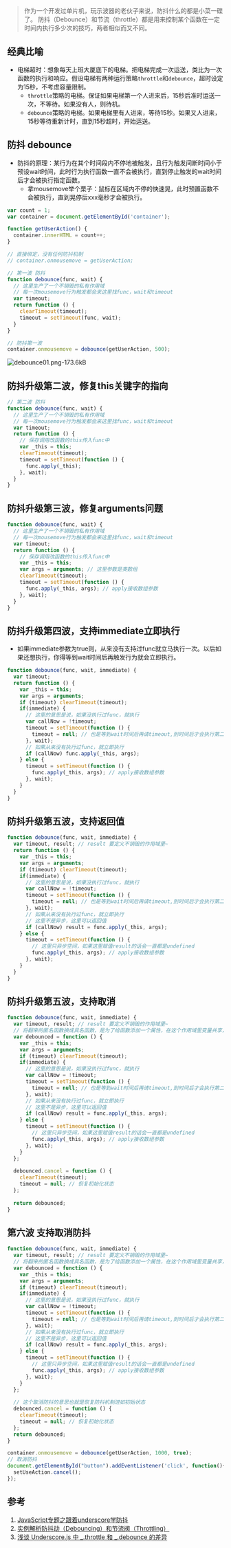 > 作为一个开发过单片机，玩示波器的老伙子来说，防抖什么的都是小菜一碟了。
防抖（Debounce）和节流（throttle）都是用来控制某个函数在一定时间内执行多少次的技巧，两者相似而又不同。

## 经典比喻

- 电梯超时：想象每天上班大厦底下的电梯。把电梯完成一次运送，类比为一次函数的执行和响应。假设电梯有两种运行策略`throttle`和`debounce`，超时设定为15秒，不考虑容量限制。
  - `throttle`策略的电梯。保证如果电梯第一个人进来后，15秒后准时运送一次，不等待。如果没有人，则待机。
  - `debounce`策略的电梯。如果电梯里有人进来，等待15秒。如果又人进来，15秒等待重新计时，直到15秒超时，开始运送。

## 防抖 debounce

- 防抖的原理：某行为在其个时间段内不停地被触发，且行为触发间断时间小于预设wait时间，此时行为执行函数一直不会被执行，直到停止触发的wait时间后才会被执行指定函数。
  - 拿mousemove举个栗子：鼠标在区域内不停的快速晃，此时预置函数不会被执行，直到晃停后xxx毫秒才会被执行。 

```javascript
var count = 1;
var container = document.getElementById('container');

function getUserAction() {
  container.innerHTML = count++;
}

// 直接绑定，没有任何防抖机制
// container.onmousemove = getUserAction;

// 第一波 防抖
function debounce(func, wait) {
  // 这里生产了一个不销毁的私有作用域
  // 每一次mousemove行为触发都会来这里找func，wait和timeout
  var timeout;
  return function () {
    clearTimeout(timeout);
    timeout = setTimeout(func, wait);
  }
}

// 防抖第一波
container.onmousemove = debounce(getUserAction, 500);
```

![debounce01.png-173.6kB][1]

## 防抖升级第二波，修复this关键字的指向

```javascript
// 第二波 防抖
function debounce(func, wait) {
  // 这里生产了一个不销毁的私有作用域
  // 每一次mousemove行为触发都会来这里找func，wait和timeout
  var timeout;
  return function () {
    // 保存调用改函数的this传入func中
    var _this = this;
    clearTimeout(timeout);
    timeout = setTimeout(function () {
      func.apply(_this);
    }, wait);
  }
}
```

## 防抖升级第三波，修复arguments问题

```javascript
function debounce(func, wait) {
  // 这里生产了一个不销毁的私有作用域
  // 每一次mousemove行为触发都会来这里找func，wait和timeout
  var timeout;
  return function () {
    // 保存调用改函数的this传入func中
    var _this = this;
    var args = arguments; // 这里参数是类数组
    clearTimeout(timeout);
    timeout = setTimeout(function () {
      func.apply(_this, args); // apply接收数组参数
    }, wait);
  }
}
```

## 防抖升级第四波，支持immediate立即执行

- 如果immediate参数为true则，从来没有支持过func就立马执行一次。以后如果还想执行，你得等到wait时间后再触发行为就会立即执行。

```javascript
function debounce(func, wait, immediate) {
  var timeout;
  return function () {
    var _this = this;
    var args = arguments;
    if (timeout) clearTimeout(timeout);
    if(immediate) {
      // 这里的意思是说，如果没执行过func，就执行
      var callNow = !timeout;
      timeout = setTimeout(function () {
        timeout = null; // 也是等到wait时间后再请timeout,到时间后才会执行第二次
      }, wait);
      // 如果从来没有执行过func，就立即执行
      if (callNow) func.apply(_this, args);
    } else {
      timeout = setTimeout(function () {
        func.apply(_this, args); // apply接收数组参数
      }, wait);
    }
  }
}
```

## 防抖升级第五波，支持返回值

```javascript
function debounce(func, wait, immediate) {
  var timeout, result; // result 要定义不销毁的作用域里~
  return function () {
    var _this = this;
    var args = arguments;
    if (timeout) clearTimeout(timeout);
    if(immediate) {
      // 这里的意思是说，如果没执行过func，就执行
      var callNow = !timeout;
      timeout = setTimeout(function () {
        timeout = null; // 也是等到wait时间后再请timeout,到时间后才会执行第二次
      }, wait);
      // 如果从来没有执行过func，就立即执行
      // 这里不是异步，这里可以返回值
      if (callNow) result = func.apply(_this, args);
    } else {
      timeout = setTimeout(function () {
        // 这里只异步空间，如果这里赋值result的话会一直都是undefined
        func.apply(_this, args); // apply接收数组参数
      }, wait);
    }
  }
}
```

## 防抖升级第五波，支持取消

```javascript
function debounce(func, wait, immediate) {
  var timeout, result; // result 要定义不销毁的作用域里~
  // 将翻来的匿名函数换成具名函数，是为了给函数添加一个属性，在这个作用域里变量共享，则可以取消防抖。
  var debounced = function () {
    var _this = this;
    var args = arguments;
    if (timeout) clearTimeout(timeout);
    if(immediate) {
      // 这里的意思是说，如果没执行过func，就执行
      var callNow = !timeout;
      timeout = setTimeout(function () {
        timeout = null; // 也是等到wait时间后再请timeout,到时间后才会执行第二次
      }, wait);
      // 如果从来没有执行过func，就立即执行
      // 这里不是异步，这里可以返回值
      if (callNow) result = func.apply(_this, args);
    } else {
      timeout = setTimeout(function () {
        // 这里只异步空间，如果这里赋值result的话会一直都是undefined
        func.apply(_this, args); // apply接收数组参数
      }, wait);
    }
  };
  
  debounced.cancel = function () {
    clearTimeout(timeout);
    timeout = null; // 恢复初始化状态
  };
  
  return debounced;
}
```

##  第六波 支持取消防抖

```javascript
function debounce(func, wait, immediate) {
  var timeout, result; // result 要定义不销毁的作用域里~
  // 将翻来的匿名函数换成具名函数，是为了给函数添加一个属性，在这个作用域里变量共享，则可以取消防抖。
  var debounced = function () {
    var _this = this;
    var args = arguments;
    if (timeout) clearTimeout(timeout);
    if(immediate) {
      // 这里的意思是说，如果没执行过func，就执行
      var callNow = !timeout;
      timeout = setTimeout(function () {
        timeout = null; // 也是等到wait时间后再请timeout,到时间后才会执行第二次
      }, wait);
      // 如果从来没有执行过func，就立即执行
      // 这里不是异步，这里可以返回值
      if (callNow) result = func.apply(_this, args);
    } else {
      timeout = setTimeout(function () {
        // 这里只异步空间，如果这里赋值result的话会一直都是undefined
        func.apply(_this, args); // apply接收数组参数
      }, wait);
    }
  };
  
  // 这个取消防抖的意思也就是恢复防抖机制进如初始状态
  debounced.cancel = function () {
    clearTimeout(timeout);
    timeout = null; // 恢复初始化状态
  };
  return debounced;
}

container.onmousemove = debounce(getUserAction, 1000, true);
// 取消防抖
document.getElementById("button").addEventListener('click', function(){
  setUseAction.cancel();
});

```

## 参考

1. [JavaScript专题之跟着underscore学防抖][1]
2. [实例解析防抖动（Debouncing）和节流阀（Throttling）][3]
3. [浅谈 Underscore.js 中 _.throttle 和 _.debounce 的差异][4]

  [1]: http://static.zybuluo.com/szy0syz/jq57qdjovxpl95w4ueva4b38/debounce01.png
  [2]: https://github.com/mqyqingfeng/Blog/issues/22
  [3]: http://www.css88.com/archives/tag/debounce
  [4]: https://blog.coding.net/blog/the-difference-between-throttle-and-debounce-in-underscorejs
  